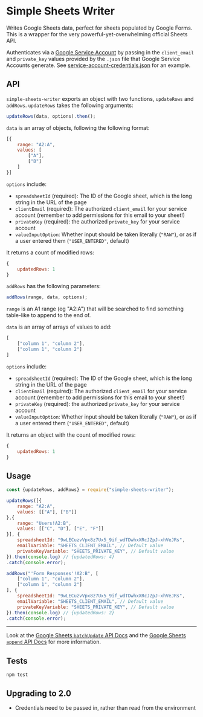 # Simple Sheets Writer

Writes Google Sheets data, perfect for sheets populated by Google Forms. This is a wrapper for the very powerful-yet-overwhelming official Sheets API.

Authenticates via a [Google Service Account](https://cloud.google.com/iam/docs/understanding-service-accounts) by passing in the `client_email` and `private_key` values provided by the `.json` file that Google Service Accounts generate. See [service-account-credentials.json](service-account-credentials.json) for an example.

## API

`simple-sheets-writer` exports an object with two functions, `updateRows` and `addRows`. `updateRows` takes the following arguments:

```js
updateRows(data, options).then();
```

`data` is an array of objects, following the following format:

```js
[{
    range: "A2:A",
    values: [
        ["A"],
        ["B"]
    ]
}]
```

`options` include:

* `spreadsheetId` (required): The ID of the Google sheet, which is the long string in the URL of the page
* `clientEmail` (required): The authorized `client_email` for your service account (remember to add permissions for this email to your sheet!)
* `privateKey` (required): the authorized `private_key` for your service account
* `valueInputOption`: Whether input should be taken literally (`"RAW"`), or as if a user entered them (`"USER_ENTERED"`, default)

It returns a count of modified rows:

```js
{
    updatedRows: 1
}
```

`addRows` has the following parameters:

```js
addRows(range, data, options);
```

`range` is an A1 range (eg "A2:A") that will be searched to find something table-like to append to the end of.

`data` is an array of arrays of values to add:

```js
[
    ["column 1", "column 2"],
    ["column 1", "column 2"]
]
```

`options` include:

* `spreadsheetId` (required): The ID of the Google sheet, which is the long string in the URL of the page
* `clientEmail` (required): The authorized `client_email` for your service account (remember to add permissions for this email to your sheet!)
* `privateKey` (required): the authorized `private_key` for your service account
* `valueInputOption`: Whether input should be taken literally (`"RAW"`), or as if a user entered them (`"USER_ENTERED"`, default)

It returns an object with the count of modified rows:

```js
{
    updatedRows: 1
}
```

## Usage

```js
const {updateRows, addRows} = require("simple-sheets-writer");

updateRows([{
    range: "A2:A",
    values: [["A"], ["B"]]
},{
    range: "Users!A2:B",
    values: [["C", "D"], ["E", "F"]]
}], {
    spreadsheetId: "9wLECuzvVpx8z7Ux5_9if_wdTDwhxXRcJZpJ-xhVeJRs",
    emailVariable: "SHEETS_CLIENT_EMAIL", // Default value
    privateKeyVariable: "SHEETS_PRIVATE_KEY", // Default value
}).then(console.log) // {updatedRows: 4}
.catch(console.error);

addRows("'Form Responses'!A2:B", [
    ["column 1", "column 2"],
    ["column 1", "column 2"]
], {
    spreadsheetId: "9wLECuzvVpx8z7Ux5_9if_wdTDwhxXRcJZpJ-xhVeJRs",
    emailVariable: "SHEETS_CLIENT_EMAIL", // Default value
    privateKeyVariable: "SHEETS_PRIVATE_KEY", // Default value
}).then(console.log) // {updatedRows: 2}
.catch(console.error);
```

---

Look at the [Google Sheets `batchUpdate` API Docs](https://developers.google.com/sheets/api/reference/rest/v4/spreadsheets.values/batchGet) and the [Google Sheets `append` API Docs](ihttps://developers.google.com/sheets/api/reference/rest/v4/spreadsheets.values/append) for more information.

## Tests

`npm test`

## Upgrading to 2.0

* Credentials need to be passed in, rather than read from the environment
